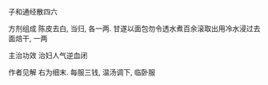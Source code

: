 子和通经散四六

方剂组成 陈皮去白, 当归, 各一两. 甘遂以面包勿令透水煮百余滚取出用冷水浸过去面焙干, 一两 

主治功效 治妇人气逆血闭 

作者见解 右为细末. 每服三钱, 温汤调下, 临卧服 

